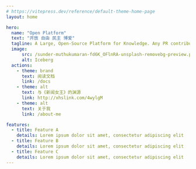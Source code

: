 ```yaml
---
# https://vitepress.dev/reference/default-theme-home-page
layout: home

hero:
  name: "Open Platform"
  text: "开放 自由 民主 博爱"
  tagline: A Large, Open-Source Platform for Knowledge. Any PR contribution is Welcomed.
  image:
      src: /sunder-muthukumaran-fd6K_OFlnRA-unsplash-removebg-preview.png
      alt: Iceberg
  actions:
    - theme: brand
      text: 阅读文档
      link: /docs
    - theme: alt
      text: 与《新闻女王》的渊源
      link: http://xhslink.com/4wylgM
    - theme: alt
      text: 关于我
      link: /about-me

features:
  - title: Feature A
    details: Lorem ipsum dolor sit amet, consectetur adipiscing elit
  - title: Feature B
    details: Lorem ipsum dolor sit amet, consectetur adipiscing elit
  - title: Feature C
    details: Lorem ipsum dolor sit amet, consectetur adipiscing elit
---
```


